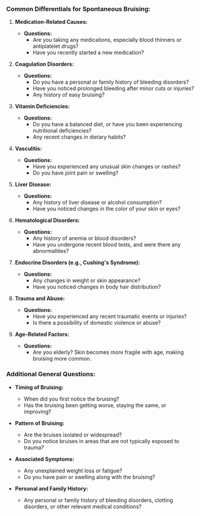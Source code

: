 ### Common Differentials for Spontaneous Bruising:

1. **Medication-Related Causes:**
    
    - **Questions:**
        - Are you taking any medications, especially blood thinners or antiplatelet drugs?
        - Have you recently started a new medication?
2. **Coagulation Disorders:**
    
    - **Questions:**
        - Do you have a personal or family history of bleeding disorders?
        - Have you noticed prolonged bleeding after minor cuts or injuries?
        - Any history of easy bruising?
3. **Vitamin Deficiencies:**
    
    - **Questions:**
        - Do you have a balanced diet, or have you been experiencing nutritional deficiencies?
        - Any recent changes in dietary habits?
4. **Vasculitis:**
    
    - **Questions:**
        - Have you experienced any unusual skin changes or rashes?
        - Do you have joint pain or swelling?
5. **Liver Disease:**
    
    - **Questions:**
        - Any history of liver disease or alcohol consumption?
        - Have you noticed changes in the color of your skin or eyes?
6. **Hematological Disorders:**
    
    - **Questions:**
        - Any history of anemia or blood disorders?
        - Have you undergone recent blood tests, and were there any abnormalities?
7. **Endocrine Disorders (e.g., Cushing's Syndrome):**
    
    - **Questions:**
        - Any changes in weight or skin appearance?
        - Have you noticed changes in body hair distribution?
8. **Trauma and Abuse:**
    
    - **Questions:**
        - Have you experienced any recent traumatic events or injuries?
        - Is there a possibility of domestic violence or abuse?
9. **Age-Related Factors:**
    
    - **Questions:**
        - Are you elderly? Skin becomes more fragile with age, making bruising more common.

### Additional General Questions:

- **Timing of Bruising:**
    
    - When did you first notice the bruising?
    - Has the bruising been getting worse, staying the same, or improving?
- **Pattern of Bruising:**
    
    - Are the bruises isolated or widespread?
    - Do you notice bruises in areas that are not typically exposed to trauma?
- **Associated Symptoms:**
    
    - Any unexplained weight loss or fatigue?
    - Do you have pain or swelling along with the bruising?
- **Personal and Family History:**
    
    - Any personal or family history of bleeding disorders, clotting disorders, or other relevant medical conditions?